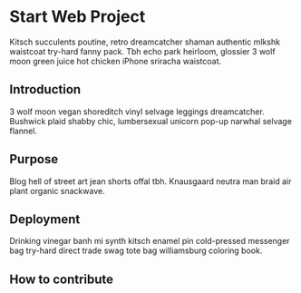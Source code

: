 # Start Web Project

Kitsch succulents poutine, retro dreamcatcher shaman authentic mlkshk waistcoat try-hard fanny pack. Tbh echo park heirloom, glossier 3 wolf moon green juice hot chicken iPhone sriracha waistcoat.

## Introduction

3 wolf moon vegan shoreditch vinyl selvage leggings dreamcatcher. Bushwick plaid shabby chic, lumbersexual unicorn pop-up narwhal selvage flannel. 

## Purpose

Blog hell of street art jean shorts offal tbh. Knausgaard neutra man braid air plant organic snackwave. 

## Deployment 

Drinking vinegar banh mi synth kitsch enamel pin cold-pressed messenger bag try-hard direct trade swag tote bag williamsburg coloring book.

## How to contribute